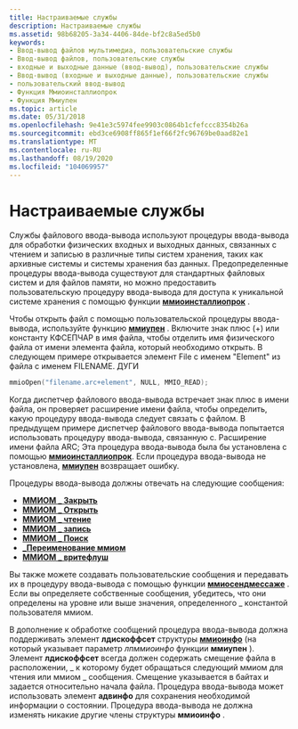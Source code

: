 ```yaml
---
title: Настраиваемые службы
description: Настраиваемые службы
ms.assetid: 98b68205-3a34-4406-84de-bf2c8a5ed5b0
keywords:
- Ввод-вывод файлов мультимедиа, пользовательские службы
- Ввод-вывод файлов, пользовательские службы
- входные и выходные данные (ввод-вывод), пользовательские службы
- Ввод-вывод (входные и выходные данные), пользовательские службы
- пользовательский ввод-вывод
- Функция Ммиоинсталлиопрок
- Функция Ммиупен
ms.topic: article
ms.date: 05/31/2018
ms.openlocfilehash: 9e41e3c5974fee9903c0864b1cfefccc8354b26a
ms.sourcegitcommit: ebd3ce6908ff865f1ef66f2fc96769be0aad82e1
ms.translationtype: MT
ms.contentlocale: ru-RU
ms.lasthandoff: 08/19/2020
ms.locfileid: "104069957"
---
```

# <a name="custom-services"></a>Настраиваемые службы

Службы файлового ввода-вывода используют процедуры ввода-вывода для обработки физических входных и выходных данных, связанных с чтением и записью в различные типы систем хранения, таких как архивные системы и системы хранения баз данных. Предопределенные процедуры ввода-вывода существуют для стандартных файловых систем и для файлов памяти, но можно предоставить пользовательскую процедуру ввода-вывода для доступа к уникальной системе хранения с помощью функции [**ммиоинсталлиопрок**](/windows/win32/api/mmiscapi/nf-mmiscapi-mmioinstallioproc) .

Чтобы открыть файл с помощью пользовательской процедуры ввода-вывода, используйте функцию [**ммиупен**](/windows/win32/api/mmiscapi/nf-mmiscapi-mmioopen) . Включите знак плюс (+) или константу КФСЕПЧАР в имя файла, чтобы отделить имя физического файла от имени элемента файла, который необходимо открыть. В следующем примере открывается элемент File с именем "Element" из файла с именем FILENAME. ДУГИ


```C++
mmioOpen("filename.arc+element", NULL, MMIO_READ); 
```



Когда диспетчер файлового ввода-вывода встречает знак плюс в имени файла, он проверяет расширение имени файла, чтобы определить, какую процедуру ввода-вывода следует связать с файлом. В предыдущем примере диспетчер файлового ввода-вывода попытается использовать процедуру ввода-вывода, связанную с. Расширение имени файла ARC; Эта процедура ввода-вывода была бы установлена с помощью [**ммиоинсталлиопрок**](/windows/win32/api/mmiscapi/nf-mmiscapi-mmioinstallioproc). Если процедура ввода-вывода не установлена, [**ммиупен**](/windows/win32/api/mmiscapi/nf-mmiscapi-mmioopen) возвращает ошибку.

Процедуры ввода-вывода должны отвечать на следующие сообщения:

-   [**ММИОМ \_ Закрыть**](mmiom-close.md)
-   [**ММИОМ \_ Открыть**](mmiom-open.md)
-   [**ММИОМ \_ чтение**](mmiom-read.md)
-   [**ММИОМ \_ запись**](mmiom-write.md)
-   [**ММИОМ \_ Поиск**](mmiom-seek.md)
-   [**\_Переименование ммиом**](mmiom-rename.md)
-   [**ММИОМ \_ вритефлуш**](mmiom-writeflush.md)

Вы также можете создавать пользовательские сообщения и передавать их в процедуру ввода-вывода с помощью функции [**ммиосендмессаже**](/windows/win32/api/mmiscapi/nf-mmiscapi-mmiosendmessage) . Если вы определяете собственные сообщения, убедитесь, что они определены на уровне или выше значения, определенного \_ константой пользователя ммиом.

В дополнение к обработке сообщений процедура ввода-вывода должна поддерживать элемент **лдискоффсет** структуры [**ммиоинфо**](/previous-versions//dd757322(v=vs.85)) (на который указывает параметр *лпммиоинфо* функции **ммиупен** ). Элемент **лдискоффсет** всегда должен содержать смещение файла в расположении, \_ к которому будет обращаться следующий ммиом для чтения или ммиом \_ сообщения. Смещение указывается в байтах и задается относительно начала файла. Процедура ввода-вывода может использовать элемент **адвинфо** для сохранения необходимой информации о состоянии. Процедура ввода-вывода не должна изменять никакие другие члены структуры **ммиоинфо** .

 

 